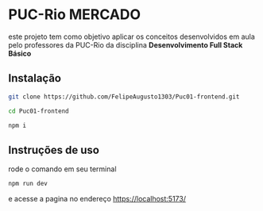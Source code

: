 # PUC-Rio MERCADO

este projeto tem como objetivo aplicar os conceitos desenvolvidos em aula pelo professores da PUC-Rio da disciplina **Desenvolvimento Full Stack Básico**

## Instalação

```bash
git clone https://github.com/FelipeAugusto1303/Puc01-frontend.git
```

```bash
cd Puc01-frontend
```

```bash
npm i
```

## Instruções de uso

rode o comando em seu terminal

```bash
npm run dev
```

e acesse a pagina no endereço [https://localhost:5173/](https://localhost:5173/)
